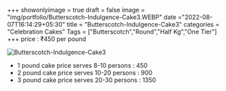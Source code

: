 +++
showonlyimage = true
draft = false
image = "img/portfolio/Butterscotch-Indulgence-Cake3.WEBP"
date ="2022-08-07T16:14:29+05:30"
title = "Butterscotch-Indulgence-Cake3"
categories = "Celebration Cakes"
Tags = ["Butterscotch","Round","Half Kg","One Tier"]
+++
price : ₹450 per pound
<!--more-->
![Butterscotch-Indulgence-Cake3](/img/portfolio/Butterscotch-Indulgence-Cake3.WEBP)
* 1 pound cake price serves 8-10 persons : 450
* 2 pound cake price serves 10-20 persons : 900
* 3 pound cake price serves 20-30 persons : 1350
